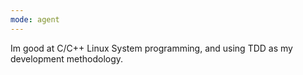 ```yaml
---
mode: agent
---
```

Im good at C/C++ Linux System programming, and using TDD as my development methodology.